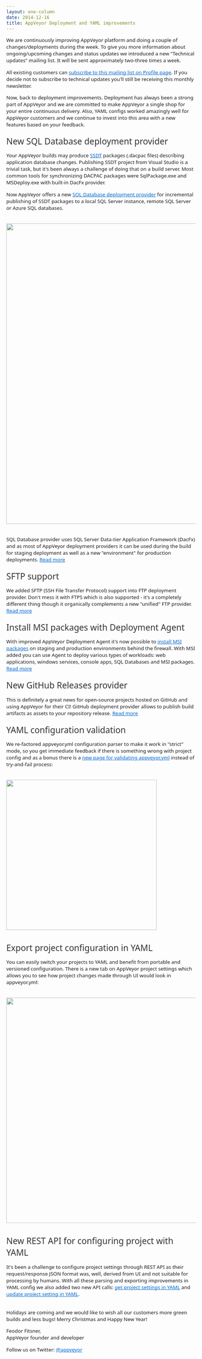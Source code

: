 ```yaml
---
layout: one-column
date: 2014-12-16
title: AppVeyor Deployment and YAML improvements
---
```


<div style="font-family:'Segoe UI',Arial,Sans-Serif;font-size:10pt;width:100%; max-width:1042px;margin: 0 auto;">

  <style>
    a {
    color: #0066CC;
    }
  </style>

  <p>
    We are continuously improving AppVeyor platform and doing a couple of changes/deployments during the week. To give you more information about ongoing/upcoming changes and status updates we introduced a new "Technical updates" mailing list. It will be sent approximately two-three times a week.
  </p>

  <p>
    All existing customers can <a href="https://ci.appveyor.com/profile">subscribe to this mailing list on Profile page</a>. If you decide not to subscribe to technical updates you'll still be receiving this monthly newsletter.
  </p>

  <p>
    Now, back to deployment improvements. Deployment has always been a strong part of AppVeyor and we are committed to make AppVeyor a single shop for your entire continuous delivery. Also, YAML configs worked amazingly well for AppVeyor customers and we continue to invest into this area with a new features based on your feedback.
  </p>

  <h2 style="font-size:170%;font-weight:normal;color:#333;margin: 20px 0 5px 0;">New SQL Database deployment provider</h2>

  <p>
    Your AppVeyor builds may produce <a href="https://msdn.microsoft.com/en-us/library/hh272686(v=vs.103).aspx">SSDT</a> packages (.dacpac files) describing application database changes. Publishing SSDT project from Visual Studio is a trivial task, but it's been always a challenge of doing that on a build server. Most common tools for synchronizing DACPAC packages were SqlPackage.exe and MSDeploy.exe with built-in DacFx provider.
  </p>

  <p>
    Now AppVeyor offers a new <a href="https://www.appveyor.com/docs/deployment/sql-database-ssdt">SQL Database deployment provider</a> for incremental publishing of SSDT packages to a local SQL Server instance, remote SQL Server or Azure SQL databases.
  </p>

  <p style="margin:2rem 0;">
    <img src="/assets/images/newsletters/2014-12-16/sql-database-provider-settings.png" style="width:800px;">
  </p>

  <p>
    SQL Database provider uses SQL Server Data-tier Application Framework (DacFx) and as most of AppVeyor deployment providers it can be used during the build for staging deployment as well as a new "environment" for production deployments. <a href="https://www.appveyor.com/docs/deployment/sql-database-ssdt">Read more</a>
  </p>



  <h2 style="font-size:170%;font-weight:normal;color:#333;margin: 20px 0 5px 0;">SFTP support</h2>
  <p>
    We added SFTP (SSH File Transfer Protocol) support into FTP deployment provider. Don't mess it with FTPS which is also supported - it's a completely different thing though it organically complements a new "unified" FTP provider. <a href="https://www.appveyor.com/docs/deployment/ftp">Read more</a>
  </p>



  <h2 style="font-size:170%;font-weight:normal;color:#333;margin: 20px 0 5px 0;">Install MSI packages with Deployment Agent</h2>
  <p>
    With improved AppVeyor Deployment Agent it's now possible to <a href="https://www.appveyor.com/docs/deployment/agent#installing-msi">install MSI packages</a> on staging and production environments behind the firewall. With MSI added you can use Agent to deploy various types of workloads: web applications, windows services, console apps, SQL Databases and MSI packages. <a href="https://www.appveyor.com/docs/deployment/agent">Read more</a>
  </p>


  <h2 style="font-size:170%;font-weight:normal;color:#333;margin: 20px 0 5px 0;">New GitHub Releases provider</h2>
  <p>
    This is definitely a great news for open-source projects hosted on GitHub and using AppVeyor for their CI! GitHub deployment provider allows to publish build artifacts as assets to your repository release. <a href="https://www.appveyor.com/docs/deployment/github">Read more</a>
  </p>


  <h2 style="font-size:170%;font-weight:normal;color:#333;margin: 20px 0 5px 0;">YAML configuration validation</h2>
  <p>
    We re-factored appveyor.yml configuration parser to make it work in "strict" mode, so you get immediate feedback if there is something wrong with project config and as a bonus there is a <a href="https://ci.appveyor.com/tools/validate-yaml">new page for validating appveyor.yml</a> instead of try-and-fail process:
  </p>

  <p style="margin:2rem 0;">
    <img src="/assets/images/newsletters/2014-12-16/validate-yaml.png" style="width: 400px;">
  </p>

  <h2 style="font-size:170%;font-weight:normal;color:#333;margin: 20px 0 5px 0;">Export project configuration in YAML</h2>
  <p>
    You can easily switch your projects to YAML and benefit from portable and versioned configuration. There is a new tab on AppVeyor project settings which allows you to see how project changes made through UI would look in appveyor.yml:
  </p>

  <p style="margin:2rem 0;">
    <img src="/assets/images/newsletters/2014-12-16/export-yaml.png" style="width: 600px;">
  </p>

  <h2 style="font-size:170%;font-weight:normal;color:#333;margin: 20px 0 5px 0;">New REST API for configuring project with YAML</h2>
  <p>
    It's been a challenge to configure project settings through REST API as their request/response JSON format was, well, derived from UI and not suitable for processing by humans. With all these parsing and exporting improvements in YAML config we also added two new API calls: <a href="https://www.appveyor.com/docs/api/projects-builds#get-project-settings-yaml">get project settings in YAML</a> and <a href="https://www.appveyor.com/docs/api/projects-builds#update-project-settings-yaml">update project setting in YAML</a>.
  </p>

  <p>
    <br/>
    Holidays are coming and we would like to wish all our customers more green builds and less bugs! Merry Christmas and Happy New Year!
  </p>

  <p>
    Feodor Fitsner, <br />
    AppVeyor founder and developer
  </p>

  <p>
    Follow us on Twitter: <a href="https://twitter.com/appveyor">@appveyor</a>
  </p>
</div>

